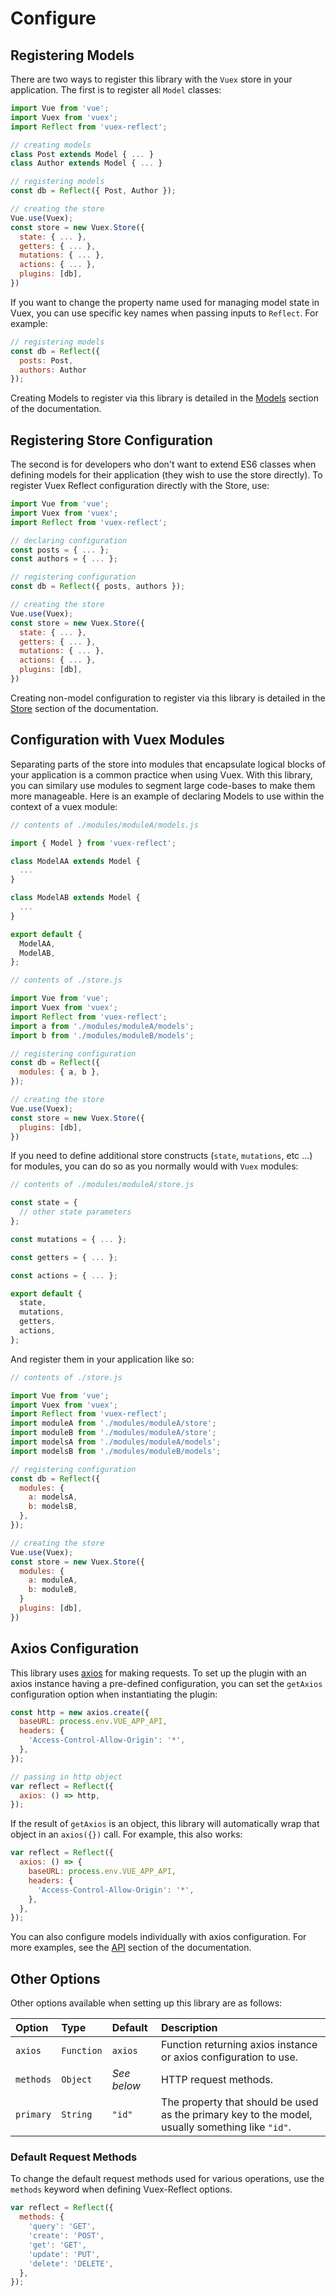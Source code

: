 # Configure


## Registering Models

There are two ways to register this library with the `Vuex` store in your application. The first is to register all `Model` classes:

```javascript
import Vue from 'vue';
import Vuex from 'vuex';
import Reflect from 'vuex-reflect';

// creating models
class Post extends Model { ... }
class Author extends Model { ... }

// registering models
const db = Reflect({ Post, Author });

// creating the store
Vue.use(Vuex);
const store = new Vuex.Store({
  state: { ... },
  getters: { ... },
  mutations: { ... },
  actions: { ... },
  plugins: [db],
})
```

If you want to change the property name used for managing model state in Vuex, you can use specific key names when passing inputs to `Reflect`. For example:

```javascript
// registering models
const db = Reflect({
  posts: Post,
  authors: Author
});
```

Creating Models to register via this library is detailed in the [Models](/guide/models/overview.md) section of the documentation.

## Registering Store Configuration

The second is for developers who don't want to extend ES6 classes when defining models for their application (they wish to use the store directly). To register Vuex Reflect configuration directly with the Store, use:

```javascript
import Vue from 'vue';
import Vuex from 'vuex';
import Reflect from 'vuex-reflect';

// declaring configuration
const posts = { ... };
const authors = { ... };

// registering configuration
const db = Reflect({ posts, authors });

// creating the store
Vue.use(Vuex);
const store = new Vuex.Store({
  state: { ... },
  getters: { ... },
  mutations: { ... },
  actions: { ... },
  plugins: [db],
})
```

Creating non-model configuration to register via this library is detailed in the [Store](/guide/models/overview.md) section of the documentation.

## Configuration with Vuex Modules

Separating parts of the store into modules that encapsulate logical blocks of your application is a common practice when using Vuex. With this library, you can similary use modules to segment large code-bases to make them more manageable. Here is an example of declaring Models to use within the context of a vuex module:

```javascript
// contents of ./modules/moduleA/models.js

import { Model } from 'vuex-reflect';

class ModelAA extends Model {
  ...
}

class ModelAB extends Model {
  ...
}

export default {
  ModelAA,
  ModelAB,
};
```

```javascript
// contents of ./store.js

import Vue from 'vue';
import Vuex from 'vuex';
import Reflect from 'vuex-reflect';
import a from './modules/moduleA/models';
import b from './modules/moduleB/models';

// registering configuration
const db = Reflect({
  modules: { a, b },
});

// creating the store
Vue.use(Vuex);
const store = new Vuex.Store({
  plugins: [db],
})
```

If you need to define additional store constructs (`state`, `mutations`, etc ...) for modules, you can do so as you normally would with `Vuex` modules:

```javascript
// contents of ./modules/moduleA/store.js

const state = {
  // other state parameters
};

const mutations = { ... };

const getters = { ... };

const actions = { ... };

export default {
  state,
  mutations,
  getters,
  actions,
};
```

And register them in your application like so:

```javascript
// contents of ./store.js

import Vue from 'vue';
import Vuex from 'vuex';
import Reflect from 'vuex-reflect';
import moduleA from './modules/moduleA/store';
import moduleB from './modules/moduleA/store';
import modelsA from './modules/moduleA/models';
import modelsB from './modules/moduleB/models';

// registering configuration
const db = Reflect({
  modules: {
    a: modelsA,
    b: modelsB,
  },
});

// creating the store
Vue.use(Vuex);
const store = new Vuex.Store({
  modules: {
    a: moduleA,
    b: moduleB,
  }
  plugins: [db],
})
```

## Axios Configuration

This library uses [axios](https://github.com/axios/axios) for making requests. To set up the plugin with an axios instance having a pre-defined configuration, you can set the `getAxios` configuration option when instantiating the plugin:

```javascript
const http = new axios.create({
  baseURL: process.env.VUE_APP_API,
  headers: {
    'Access-Control-Allow-Origin': '*',
  },
});

// passing in http object
var reflect = Reflect({
  axios: () => http,
});
```

If the result of `getAxios` is an object, this library will automatically wrap that object in an `axios({})` call. For example, this also works:

```javascript
var reflect = Reflect({
  axios: () => {
    baseURL: process.env.VUE_APP_API,
    headers: {
      'Access-Control-Allow-Origin': '*',
    },
  },
});
```

You can also configure models individually with axios configuration. For more examples, see the [API](/guide/models/api.md) section of the documentation.


## Other Options

Other options available when setting up this library are as follows:

| Option                  | Type       | Default           | Description                                                                                                |
|:------------------------|:-----------|:------------------|:-----------------------------------------------------------------------------------------------------------|
| `axios`                 | `Function` | `axios`           | Function returning axios instance or axios configuration to use.                                           |
| `methods`               | `Object`   | *See below*       | HTTP request methods.                                                                                      |
| `primary`               | `String`   | `"id"`            | The property that should be used as the primary key to the model, usually something like `"id"`.           |


### Default Request Methods

To change the default request methods used for various operations, use the `methods` keyword when defining Vuex-Reflect options.

```javascript
var reflect = Reflect({
  methods: {
    'query': 'GET',
    'create': 'POST',
    'get': 'GET',
    'update': 'PUT',
    'delete': 'DELETE',
  },
});
```
